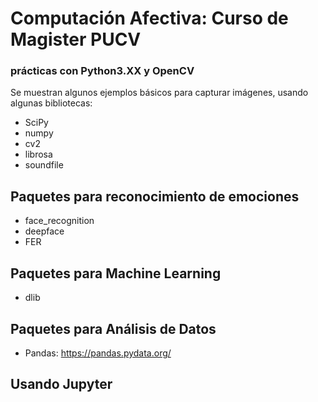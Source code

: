 # Computación Afectiva: Curso de Magister PUCV
### prácticas con Python3.XX y OpenCV
Se muestran algunos ejemplos básicos para capturar imágenes, usando algunas bibliotecas:
- SciPy
- numpy
- cv2 
- librosa
- soundfile
## Paquetes para reconocimiento de emociones
- face_recognition
- deepface
- FER

## Paquetes para Machine Learning
- dlib

## Paquetes para Análisis de Datos
- Pandas: https://pandas.pydata.org/

## Usando Jupyter
